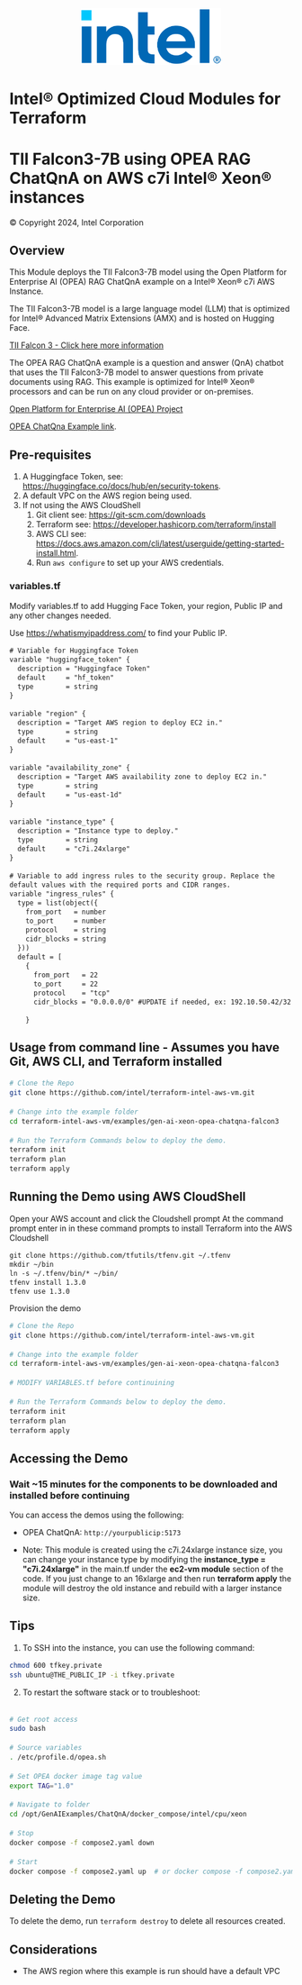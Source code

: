 <p align="center">
  <img src="https://github.com/intel/terraform-intel-aws-vm/blob/main/images/logo-classicblue-800px.png?raw=true" alt="Intel Logo" width="250"/>
</p>

# Intel® Optimized Cloud Modules for Terraform

# TII Falcon3-7B using OPEA RAG ChatQnA on AWS c7i Intel® Xeon® instances

© Copyright 2024, Intel Corporation

## Overview

This Module deploys the TII Falcon3-7B model using the Open Platform for Enterprise AI (OPEA) RAG ChatQnA example on a Intel® Xeon® c7i AWS Instance.

The TII Falcon3-7B model is a large language model (LLM) that is optimized for Intel® Advanced Matrix Extensions (AMX) and is hosted on Hugging Face.

[TII Falcon 3 - Click here more information](https://www.tii.ae/news/falcon-3-uaes-technology-innovation-institute-launches-worlds-most-powerful-small-ai-models)

The OPEA RAG ChatQnA example is a question and answer (QnA) chatbot that uses the TII Falcon3-7B model to answer questions from private documents using RAG. This example is optimized for Intel® Xeon® processors and can be run on any cloud provider or on-premises.

[Open Platform for Enterprise AI (OPEA) Project](https://opea.dev/)

[OPEA ChatQna Example link](https://github.com/opea-project/GenAIExamples/tree/main/ChatQnA).



## Pre-requisites

1. A Huggingface Token, see: <https://huggingface.co/docs/hub/en/security-tokens>.
2. A default VPC on the AWS region being used.
3. If not using the AWS CloudShell
   1. Git client see: https://git-scm.com/downloads
   2. Terraform see: https://developer.hashicorp.com/terraform/install
   3. AWS CLI see: https://docs.aws.amazon.com/cli/latest/userguide/getting-started-install.html. 
   4. Run `aws configure` to set up your AWS credentials.

### variables.tf

Modify variables.tf to add Hugging Face Token, your region, Public IP and any other changes needed.

Use https://whatismyipaddress.com/ to find your Public IP.

```hcl
# Variable for Huggingface Token
variable "huggingface_token" {
  description = "Huggingface Token"
  default     = "hf_token"
  type        = string
}

variable "region" {
  description = "Target AWS region to deploy EC2 in."
  type        = string
  default     = "us-east-1"
}

variable "availability_zone" {
  description = "Target AWS availability zone to deploy EC2 in."
  type        = string
  default     = "us-east-1d"
}

variable "instance_type" {
  description = "Instance type to deploy."
  type        = string
  default     = "c7i.24xlarge"
}

# Variable to add ingress rules to the security group. Replace the default values with the required ports and CIDR ranges.
variable "ingress_rules" {
  type = list(object({
    from_port   = number
    to_port     = number
    protocol    = string
    cidr_blocks = string
  }))
  default = [
    {
      from_port   = 22
      to_port     = 22
      protocol    = "tcp"
      cidr_blocks = "0.0.0.0/0" #UPDATE if needed, ex: 192.10.50.42/32

    }
```

## Usage from command line - Assumes you have Git, AWS CLI, and Terraform installed

```bash
# Clone the Repo
git clone https://github.com/intel/terraform-intel-aws-vm.git

# Change into the example folder
cd terraform-intel-aws-vm/examples/gen-ai-xeon-opea-chatqna-falcon3

# Run the Terraform Commands below to deploy the demo.
terraform init
terraform plan
terraform apply
```

## Running the Demo using AWS CloudShell

Open your AWS account and click the Cloudshell prompt
At the command prompt enter in in these command prompts to install Terraform into the AWS Cloudshell

```Shell
git clone https://github.com/tfutils/tfenv.git ~/.tfenv
mkdir ~/bin
ln -s ~/.tfenv/bin/* ~/bin/
tfenv install 1.3.0
tfenv use 1.3.0
```

Provision the demo

```bash
# Clone the Repo
git clone https://github.com/intel/terraform-intel-aws-vm.git

# Change into the example folder
cd terraform-intel-aws-vm/examples/gen-ai-xeon-opea-chatqna-falcon3

# MODIFY VARIABLES.tf before continuining 

# Run the Terraform Commands below to deploy the demo.
terraform init
terraform plan
terraform apply
```

## Accessing the Demo

### Wait ~15 minutes for the components to be downloaded and installed before continuing

You can access the demos using the following:

- OPEA ChatQnA: `http://yourpublicip:5173`

- Note: This module is created using the c7i.24xlarge instance size, you can change your instance type by modifying the **instance_type = "c7i.24xlarge"** in the main.tf under the **ec2-vm module** section of the code. If you just change to an 16xlarge and then run **terraform apply** the module will destroy the old instance and rebuild with a larger instance size.

## Tips

1. To SSH into the instance, you can use the following command:

```bash
chmod 600 tfkey.private
ssh ubuntu@THE_PUBLIC_IP -i tfkey.private
```

2. To restart the software stack or to troubleshoot:

```bash

# Get root access
sudo bash

# Source variables
. /etc/profile.d/opea.sh

# Set OPEA docker image tag value
export TAG="1.0"

# Navigate to folder
cd /opt/GenAIExamples/ChatQnA/docker_compose/intel/cpu/xeon

# Stop 
docker compose -f compose2.yaml down

# Start
docker compose -f compose2.yaml up  # or docker compose -f compose2.yaml up -d
```

## Deleting the Demo

To delete the demo, run `terraform destroy` to delete all resources created.

## Considerations

- The AWS region where this example is run should have a default VPC
